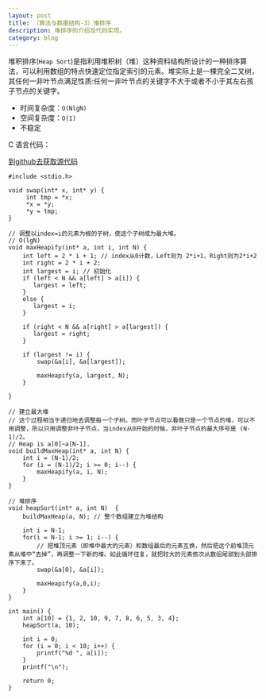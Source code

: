 ```yaml
---
layout: post
title: （算法与数据结构-3）堆排序
description: 堆排序的介绍及代码实现。
category: blog
---
```


堆积排序(`Heap Sort`)是指利用堆积树（堆）这种资料结构所设计的一种排序算法，可以利用数组的特点快速定位指定索引的元素。堆实际上是一棵完全二叉树，其任何一非叶节点满足性质:任何一非叶节点的关键字不大于或者不小于其左右孩子节点的关键字。

- 时间复杂度：`O(NlgN)`
- 空间复杂度：`O(1)`
- 不稳定

C 语言代码：

[到github去获取源代码](https://github.com/samirchen/algorithms/blob/master/sort/heapSort.c)

	#include <stdio.h>
	 
	void swap(int* x, int* y) {
	     int tmp = *x;
	     *x = *y;
	     *y = tmp;
	}
	 
	// 调整以index=i的元素为根的子树，使这个子树成为最大堆。
	// O(lgN)
	void maxHeapify(int* a, int i, int N) {
	    int left = 2 * i + 1; // index从0计数，Left则为 2*i+1，Right则为2*i+2
	    int right = 2 * i + 2;
	    int largest = i; // 初始化
	    if (left < N && a[left] > a[i]) {
	       largest = left;
	    }
	    else {
	       largest = i;
	    }
	 
	    if (right < N && a[right] > a[largest]) {
	       largest = right;
	    }
	 
	    if (largest != i) {
	        swap(&a[i], &a[largest]);
	 
	        maxHeapify(a, largest, N);
	    }
	   
	}
	 
	// 建立最大堆
	// 这个过程相当于递归地去调整每一个子树。而叶子节点可以看做只是一个节点的堆，可以不用调整，所以只用调整非叶子节点，当index从0开始的时候，非叶子节点的最大序号是 (N-1)/2。
	// Heap is a[0]~a[N-1].
	void buildMaxHeap(int* a, int N) {
	    int i = (N-1)/2;
	    for (i = (N-1)/2; i >= 0; i--) {  
	        maxHeapify(a, i, N);
	    }
	}
	 
	// 堆排序
	void heapSort(int* a, int N)  { 
	    buildMaxHeap(a, N); // 整个数组建立为堆结构
	  
	    int i = N-1;
	    for(i = N-1; i >= 1; i--) {    
	        // 把堆顶元素（即堆中最大的元素）和数组最后的元素互换，然后把这个前堆顶元素从堆中“去掉”，再调整一下新的堆。如此循环往复，就把较大的元素依次从数组尾部到头部排序下来了。
	        swap(&a[0], &a[i]);
	  
	        maxHeapify(a,0,i); 
	    }    
	} 
	 
	int main() {
	    int a[10] = {1, 2, 10, 9, 7, 8, 6, 5, 3, 4};
	    heapSort(a, 10);
	 
	    int i = 0;
	    for (i = 0; i < 10; i++) {
	        printf("%d ", a[i]);
	    }
	    printf("\n");
	 
	    return 0;
	}